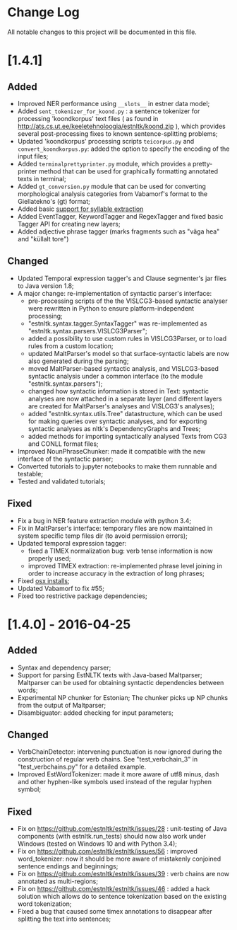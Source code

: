 Change Log
==========

All notable changes to this project will be documented in this file.

[1.4.1]
=======


Added
-----
* Improved NER performance using `__slots__` in estner data model;
* Added `sent_tokenizer_for_koond.py` : a sentence tokenizer for processing 'koondkorpus' text files ( as found in http://ats.cs.ut.ee/keeletehnoloogia/estnltk/koond.zip ), which provides several post-processing fixes to known sentence-splitting problems;
* Updated 'koondkorpus' processing scripts `teicorpus.py` and `convert_koondkorpus.py`: added the option to specify the encoding of the input files;
* Added `terminalprettyprinter.py` module, which provides a pretty-printer method that can be used for graphically formatting annotated texts in terminal;
* Added `gt_conversion.py` module that can be used for converting morphological analysis categories from Vabamorf's format to the Giellatekno's (gt) format;
* Added basic [support for syllable extraction](https://github.com/estnltk/estnltk/issues/57#issuecomment-219297186)
* Added EventTagger, KeywordTagger and RegexTagger and fixed basic Tagger API for creating new layers;
* Added adjective phrase tagger (marks fragments such as "väga hea" and "küllalt tore")

Changed
-------

* Updated Temporal expression tagger's and Clause segmenter's jar files to Java version 1.8;
* A major change: re-implementation of syntactic parser's interface:
	* pre-processing scripts of the the VISLCG3-based syntactic analyser were rewritten in Python to ensure platform-independent processing;
	* "estnltk.syntax.tagger.SyntaxTagger" was re-implemented as "estnltk.syntax.parsers.VISLCG3Parser";
	* added a possibility to use custom rules in VISLCG3Parser, or to load rules from a custom location;
	* updated MaltParser's model so that surface-syntactic labels are now also generated during the parsing;
	* moved MaltParser-based syntactic analysis, and VISLCG3-based syntactic analysis under a common interface (to the module "estnltk.syntax.parsers");
	* changed how syntactic information is stored in Text: syntactic analyses are now attached in a separate layer (and different layers are created for MaltParser's analyses and VISLCG3's analyses);
	* added "estnltk.syntax.utils.Tree" datastructure, which can be used for making queries over syntactic analyses, and for exporting syntactic analyses as nltk's DependencyGraphs and Trees;
	* added methods for importing syntactically analysed Texts from CG3 and CONLL format files;
* Improved NounPhraseChunker: made it compatible with the new interface of the syntactic parser;
* Converted tutorials to jupyter notebooks to make them runnable and testable;
* Tested and validated tutorials;

Fixed
-----

* Fix a bug in NER feature extraction module with python 3.4;
* Fix in MaltParser's interface: temporary files are now maintained in system specific temp files dir (to avoid permission errors);
* Updated temporal expression tagger:
	* fixed a TIMEX normalization bug: verb tense information is now properly used;
	* improved TIMEX extraction: re-implemented phrase level joining in order to increase accuracy in the extraction of long phrases;
* Fixed [osx installs](https://github.com/estnltk/estnltk/issues/61);
* Updated Vabamorf to fix #55;
* Fixed too restrictive package dependencies;


[1.4.0] - 2016-04-25
====================

Added
-----

* Syntax and dependency parser;
* Support for parsing EstNLTK texts with Java-based Maltparser; Maltparser can be used for obtaining syntactic dependencies between words;
* Experimental NP chunker for Estonian; The chunker picks up NP chunks from the output of Maltparser;
* Disambiguator: added checking for input parameters;


Changed
-------

* VerbChainDetector: intervening punctuation is now ignored during the construction of regular verb chains. See "test_verbchain_3" in "test_verbchains.py" for a detailed example.
* Improved EstWordTokenizer: made it more aware of utf8 minus, dash and other hyphen-like symbols used instead of the regular hyphen symbol;

Fixed
-----

* Fix on https://github.com/estnltk/estnltk/issues/28 : unit-testing of Java components (with estnltk.run_tests) should now also work under Windows (tested on Windows 10 and with Python 3.4);
* Fix on https://github.com/estnltk/estnltk/issues/56 : improved word_tokenizer: now it should be more aware of mistakenly conjoined sentence endings and beginnings;
* Fix on https://github.com/estnltk/estnltk/issues/39 : verb chains are now annotated as multi-regions;
* Fix on https://github.com/estnltk/estnltk/issues/46 : added a hack solution which allows do to sentence tokenization based on the existing word tokenization;
*  Fixed a bug that caused some timex annotations to disappear after splitting the text into sentences;

